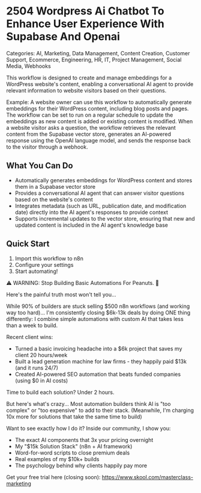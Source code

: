 # 2504 Wordpress Ai Chatbot To Enhance User Experience With Supabase And Openai

Categories: AI, Marketing, Data Management, Content Creation, Customer Support, Ecommerce, Engineering, HR, IT, Project Management, Social Media, Webhooks

This workflow is designed to create and manage embeddings for a WordPress website's content, enabling a conversational AI agent to provide relevant information to website visitors based on their questions.

Example: A website owner can use this workflow to automatically generate embeddings for their WordPress content, including blog posts and pages. The workflow can be set to run on a regular schedule to update the embeddings as new content is added or existing content is modified. When a website visitor asks a question, the workflow retrieves the relevant content from the Supabase vector store, generates an AI-powered response using the OpenAI language model, and sends the response back to the visitor through a webhook.

## What You Can Do
- Automatically generates embeddings for WordPress content and stores them in a Supabase vector store
- Provides a conversational AI agent that can answer visitor questions based on the website's content
- Integrates metadata (such as URL, publication date, and modification date) directly into the AI agent's responses to provide context
- Supports incremental updates to the vector store, ensuring that new and updated content is included in the AI agent's knowledge base

## Quick Start
1. Import this workflow to n8n
2. Configure your settings
3. Start automating!

⚠️ WARNING: Stop Building Basic Automations For Peanuts. 🚫

Here's the painful truth most won't tell you...

While 90% of builders are stuck selling $500 n8n workflows (and working way too hard)...
I'm consistently closing $6k-13k deals by doing ONE thing differently:
I combine simple automations with custom AI that takes less than a week to build.

Recent client wins:
* Turned a basic invoicing headache into a $6k project that saves my client 20 hours/week
* Built a lead generation machine for law firms - they happily paid $13k (and it runs 24/7)
* Created AI-powered SEO automation that beats funded companies (using $0 in AI costs)

Time to build each solution? Under 2 hours.

But here's what's crazy...
Most automation builders think AI is "too complex" or "too expensive" to add to their stack.
(Meanwhile, I'm charging 10x more for solutions that take the same time to build)

Want to see exactly how I do it?
Inside our community, I show you:
* The exact AI components that 3x your pricing overnight
* My "$15k Solution Stack" (n8n + AI framework)
* Word-for-word scripts to close premium deals
* Real examples of my $10k+ builds
* The psychology behind why clients happily pay more

Get your free trial here (closing soon): https://www.skool.com/masterclass-marketing
